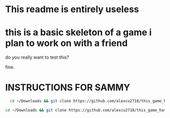 
# This readme is entirely useless

# this is  a basic skeleton of a game i plan to work on with a friend


do you really want to test this?

fine.

# INSTRUCTIONS FOR SAMMY


```bash
  cd ~/Downloads && git clone https://github.com/alexcu2718/this_game_has_no_name && cd this_game_has_no_name && git checkout sam_branch && godot .
```

```bash
cd ~/Downloads && git clone https://github.com/alexcu2718/this_game_has_no_name  && cd this_game_has_no_name && godot . 
```
